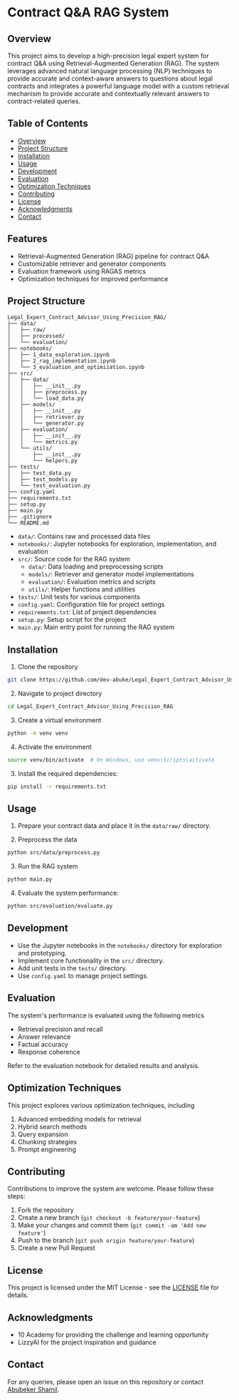 # Contract Q&A RAG System

## Overview
This project aims to develop a high-precision legal expert system for contract Q&A using Retrieval-Augmented Generation (RAG). The system leverages advanced natural language processing (NLP) techniques to provide accurate and context-aware answers to questions about legal contracts and integrates a powerful language model with a custom retrieval mechanism to provide accurate and contextually relevant answers to contract-related queries.

## Table of Contents
- [Overview](#overview)
- [Project Structure](#project-structure)
- [Installation](#installation)
- [Usage](#usage)
- [Development](#development)
- [Evaluation](#evaluation)
- [Optimization Techniques](#optimization-techniques)
- [Contributing](#contributing)
- [License](#license)
- [Acknowledgments](#acknowledgments)
- [Contact](#contact)

## Features
- Retrieval-Augmented Generation (RAG) pipeline for contract Q&A
- Customizable retriever and generator components
- Evaluation framework using RAGAS metrics
- Optimization techniques for improved performance

## Project Structure

    Legal_Expert_Contract_Advisor_Using_Precision_RAG/
    ├── data/
    │   ├── raw/
    │   ├── processed/
    │   └── evaluation/
    ├── notebooks/
    │   ├── 1_data_exploration.ipynb
    │   ├── 2_rag_implementation.ipynb
    │   └── 3_evaluation_and_optimization.ipynb
    ├── src/
    │   ├── data/
    │   │   ├── __init__.py
    │   │   ├── preprocess.py
    │   │   └── load_data.py
    │   ├── models/
    │   │   ├── __init__.py
    │   │   ├── retriever.py
    │   │   └── generator.py
    │   ├── evaluation/
    │   │   ├── __init__.py
    │   │   └── metrics.py
    │   └── utils/
    │       ├── __init__.py
    │       └── helpers.py
    ├── tests/
    │   ├── test_data.py
    │   ├── test_models.py
    │   └── test_evaluation.py
    ├── config.yaml
    ├── requirements.txt
    ├── setup.py
    ├── main.py
    ├── .gitignore
    └── README.md

- `data/`: Contains raw and processed data files
- `notebooks/`: Jupyter notebooks for exploration, implementation, and evaluation
- `src/`: Source code for the RAG system
  - `data/`: Data loading and preprocessing scripts
  - `models/`: Retriever and generator model implementations
  - `evaluation/`: Evaluation metrics and scripts
  - `utils/`: Helper functions and utilities
- `tests/`: Unit tests for various components
- `config.yaml`: Configuration file for project settings
- `requirements.txt`: List of project dependencies
- `setup.py`: Setup script for the project
- `main.py`: Main entry point for running the RAG system

## Installation
1. Clone the repository

```sh
git clone https://github.com/dev-abuke/Legal_Expert_Contract_Advisor_Using_Precision_RAG.git
```

2. Navigate to project directory
```sh
cd Legal_Expert_Contract_Advisor_Using_Precision_RAG
```

3. Create a virtual environment

```sh
python -m venv venv
```

4. Activate the environment

```sh
source venv/bin/activate  # On Windows, use venv\Scripts\activate
```

3. Install the required dependencies:

```sh 
pip install -r requirements.txt
```
## Usage
1. Prepare your contract data and place it in the `data/raw/` directory.

2. Preprocess the data

```sh
python src/data/preprocess.py
```

3. Run the RAG system

```sh
python main.py
```

4. Evaluate the system performance:

```sh
python src/evaluation/evaluate.py
```

## Development
- Use the Jupyter notebooks in the `notebooks/` directory for exploration and prototyping.
- Implement core functionality in the `src/` directory.
- Add unit tests in the `tests/` directory.
- Use `config.yaml` to manage project settings.

## Evaluation
The system's performance is evaluated using the following metrics
- Retrieval precision and recall
- Answer relevance
- Factual accuracy
- Response coherence

Refer to the evaluation notebook for detailed results and analysis.

## Optimization Techniques
This project explores various optimization techniques, including
1. Advanced embedding models for retrieval
2. Hybrid search methods
3. Query expansion
4. Chunking strategies
5. Prompt engineering

## Contributing
Contributions to improve the system are welcome. Please follow these steps:
1. Fork the repository
2. Create a new branch (`git checkout -b feature/your-feature`)
3. Make your changes and commit them (`git commit -am 'Add new feature'`)
4. Push to the branch (`git push origin feature/your-feature`)
5. Create a new Pull Request

## License
This project is licensed under the MIT License - see the [LICENSE](LICENSE) file for details.

## Acknowledgments
- 10 Academy for providing the challenge and learning opportunity
- LizzyAI for the project inspiration and guidance

## Contact
For any queries, please open an issue on this repository or contact [Abubeker Shamil](hello@abubekershamil.com).
